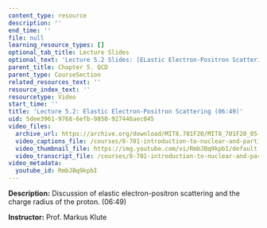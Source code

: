 ```yaml
---
content_type: resource
description: ''
end_time: ''
file: null
learning_resource_types: []
optional_tab_title: Lecture Slides
optional_text: 'Lecture 5.2 Slides: [ELastic Electron-Positron Scattering (PDF)](resources/mit8_701f20_lec5-2)'
parent_title: Chapter 5. QCD
parent_type: CourseSection
related_resources_text: ''
resource_index_text: ''
resourcetype: Video
start_time: ''
title: 'Lecture 5.2: Elastic Electron-Positron Scattering (06:49)'
uid: 5dee3961-9768-6efb-9850-927446aec045
video_files:
  archive_url: https://archive.org/download/MIT8.701F20/MIT8_701F20_05-02_proton_300k.mp4
  video_captions_file: /courses/8-701-introduction-to-nuclear-and-particle-physics-fall-2020/6641531b5962572f85b4fb06947567eb_RmbJBq9kpbI.vtt
  video_thumbnail_file: https://img.youtube.com/vi/RmbJBq9kpbI/default.jpg
  video_transcript_file: /courses/8-701-introduction-to-nuclear-and-particle-physics-fall-2020/e2120725682520500e1153e1a28edb28_RmbJBq9kpbI.pdf
video_metadata:
  youtube_id: RmbJBq9kpbI
---
```


**Description:** Discussion of elastic electron-positron scattering and the charge radius of the proton. (06:49)

**Instructor:** Prof. Markus Klute